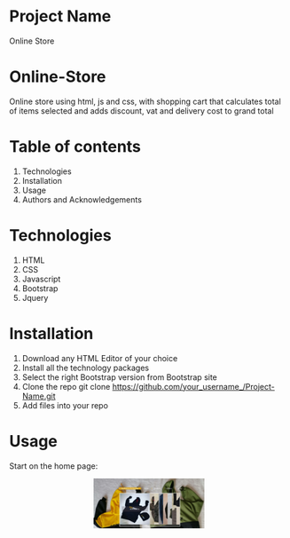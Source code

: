 # Project Name
Online Store

# Online-Store
Online store using html, js and css, with shopping cart that calculates total of items selected and adds discount, vat and delivery cost to grand total

# Table of contents
1. Technologies
2. Installation
3. Usage
4. Authors and Acknowledgements

# Technologies
1. HTML
2. CSS
3. Javascript
4. Bootstrap
5. Jquery

# Installation
1. Download any HTML Editor of your choice
2. Install all the technology packages
2. Select the right Bootstrap version from Bootstrap site
3. Clone the repo
git clone https://github.com/your_username_/Project-Name.git
4. Add files into your repo


# Usage

Start on the home page: 
<p align="center">
  <img src= "https://github.com/NTG841013/Online-Store/blob/master/images/image1.JPG" width ="200" >
 </p>



